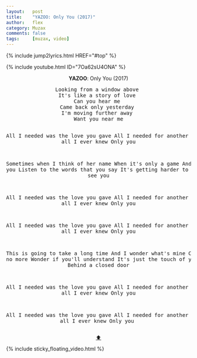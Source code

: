 ```yaml
---
layout:   post
title:    "YAZOO: Only You (2017)"
author:   flex
category: Muzax
comments: false
tags:     [muzax, video]
---
```


{% include jump2lyrics.html HREF="#top" %}

{% include youtube.html ID="7Oa62sU4ONA" %}

<!-- break -->

<a id="top"></a>
<div id="lyrics"><div class="lyricsheader"><p><center><b>YAZOO</b>: Only You (2017)</center></p></div>

<center><pre>
Looking from a window above 
It's like a story of love 
Can you hear me 
Came back only yesterday 
I'm moving further away 
Want you near me

All I needed was the love you gave 
All I needed for another day 
And all I ever knew 
Only you

Sometimes when I think of her name 
When it's only a game 
And I need you 
Listen to the words that you say 
It's getting harder to stay 
When I see you

All I needed was the love you gave 
All I needed for another day 
And all I ever knew 
Only you

All I needed was the love you gave 
All I needed for another day 
And all I ever knew 
Only you

This is going to take a long time 
And I wonder what's mine 
Can't take no more 
Wonder if you'll understand 
It's just the touch of your hand 
Behind a closed door

All I needed was the love you gave 
All I needed for another day 
And all I ever knew 
Only you

All I needed was the love you gave 
All I needed for another day 
And all I ever knew 
Only you
</pre>
<a href="#top">⬆</a></center></div>

<div class="sticky_floating_video"></div>
{% include sticky_floating_video.html %}